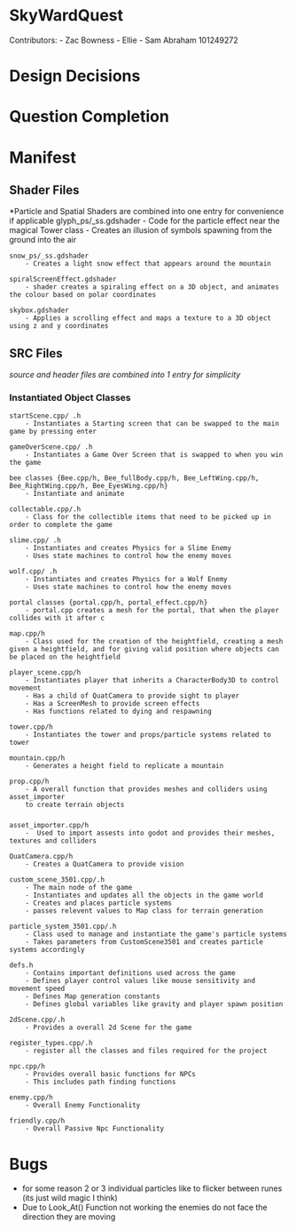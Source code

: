 # SkyWardQuest
Contributors:
	- Zac Bowness
	- Ellie
	- Sam Abraham 101249272

# Design Decisions


# Question Completion


# Manifest
## Shader Files
*Particle and Spatial Shaders are combined into one entry for convenience if applicable
	glyph_ps/_ss.gdshader
		- Code for the particle effect near the magical Tower class
		- Creates an illusion of symbols spawning from the ground into the air
	
	snow_ps/_ss.gdshader
		- Creates a light snow effect that appears around the mountain 

	spiralScreenEffect.gdshader
		- shader creates a spiraling effect on a 3D object, and animates the colour based on polar coordinates

	skybox.gdshader
		- Applies a scrolling effect and maps a texture to a 3D object using z and y coordinates

## SRC Files
*source and header files are combined into 1 entry for simplicity*
### Instantiated Object Classes
	
	startScene.cpp/ .h
		- Instantiates a Starting screen that can be swapped to the main game by pressing enter

	gameOverScene.cpp/ .h
		- Instantiates a Game Over Screen that is swapped to when you win the game

	bee classes {Bee.cpp/h, Bee_fullBody.cpp/h, Bee_LeftWing.cpp/h, Bee_RightWing.cpp/h, Bee_EyesWing.cpp/h}
		- Instantiate and animate 
	
	collectable.cpp/.h
		- Class for the collectible items that need to be picked up in order to complete the game

	slime.cpp/ .h
		- Instantiates and creates Physics for a Slime Enemy
		- Uses state machines to control how the enemy moves

	wolf.cpp/ .h
		- Instantiates and creates Physics for a Wolf Enemy
		- Uses state machines to control how the enemy moves	
	
	portal classes {portal.cpp/h, portal_effect.cpp/h}
		- portal.cpp creates a mesh for the portal, that when the player collides with it after c

	map.cpp/h
		- Class used for the creation of the heightfield, creating a mesh given a heightfield, and for giving valid position where objects can be placed on the heightfield

	player_scene.cpp/h 
		- Instantiates player that inherits a CharacterBody3D to control movement
		- Has a child of QuatCamera to provide sight to player
		- Has a ScreenMesh to provide screen effects
		- Has functions related to dying and respawning

	tower.cpp/h
		- Instantiates the tower and props/particle systems related to tower

	mountain.cpp/h
		- Generates a height field to replicate a mountain

	prop.cpp/h 
		- A overall function that provides meshes and colliders using asset_importer 
		to create terrain objects 

### 
	asset_importer.cpp/h
		-  Used to import assests into godot and provides their meshes, textures and colliders

	QuatCamera.cpp/h
		- Creates a QuatCamera to provide vision

	custom_scene_3501.cpp/.h
		- The main node of the game
		- Instantiates and updates all the objects in the game world
		- Creates and places particle systems
		- passes relevent values to Map class for terrain generation

	particle_system_3501.cpp/.h
		- Class used to manage and instantiate the game's particle systems
		- Takes parameters from CustomScene3501 and creates particle systems accordingly
	
	defs.h
		- Contains important definitions used across the game
		- Defines player control values like mouse sensitivity and movement speed
		- Defines Map generation constants
		- Defines global variables like gravity and player spawn position
		
	2dScene.cpp/.h
		- Provides a overall 2d Scene for the game

	register_types.cpp/.h
		- register all the classes and files required for the project

	npc.cpp/h
		- Provides overall basic functions for NPCs
		- This includes path finding functions

	enemy.cpp/h
		- Overall Enemy Functionality

	friendly.cpp/h
		- Overall Passive Npc Functionality

# Bugs
- for some reason 2 or 3 individual particles like to flicker between runes (its just wild magic I think)
- Due to Look_At() Function not working the enemies do not face the direction they are moving
